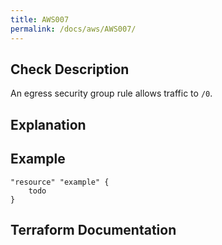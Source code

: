 ```yaml
---
title: AWS007
permalink: /docs/aws/AWS007/
---
```



## Check Description

An egress security group rule allows traffic to `/0`.

## Explanation

## Example

```
"resource" "example" {
	todo
}
```

## Terraform Documentation
